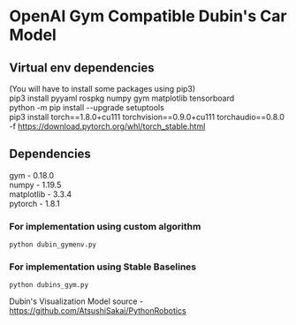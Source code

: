 # OpenAI Gym Compatible Dubin's Car Model

## Virtual env dependencies</br>
(You will have to install some packages using pip3)</br>
pip3 install pyyaml rospkg numpy gym matplotlib tensorboard</br>
python -m pip install --upgrade setuptools</br>
pip3 install torch==1.8.0+cu111 torchvision==0.9.0+cu111 torchaudio==0.8.0 -f https://download.pytorch.org/whl/torch_stable.html </br>

## Dependencies </br>
gym - 0.18.0 </br>
numpy - 1.19.5 </br>
matplotlib - 3.3.4 </br>
pytorch - 1.8.1 </br>

### For implementation using custom algorithm
```python dubin_gymenv.py```

### For implementation using Stable Baselines
```python dubins_gym.py```

Dubin's Visualization Model source - https://github.com/AtsushiSakai/PythonRobotics

